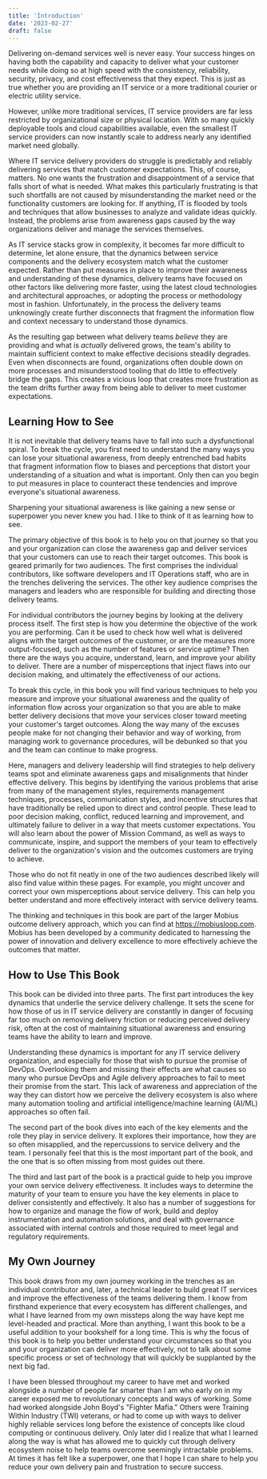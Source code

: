 ```yaml
---
title: 'Introduction'
date: '2023-02-27'
draft: false
---
```


Delivering on-demand services well is never easy. Your success hinges on having
both the capability and capacity to deliver what your customer needs while doing
so at high speed with the consistency, reliability, security, privacy, and cost
effectiveness that they expect. This is just as true whether you are providing
an IT service or a more traditional courier or electric utility service.

However, unlike more traditional services, IT service providers are far less
restricted by organizational size or physical location. With so many quickly
deployable tools and cloud capabilities available, even the smallest IT service
providers can now instantly scale to address nearly any identified market need
globally.

Where IT service delivery providers do struggle is predictably and reliably
delivering services that match customer expectations. This, of course, matters.
No one wants the frustration and disappointment of a service that falls short of
what is needed. What makes this particularly frustrating is that such shortfalls
are not caused by misunderstanding the market need or the functionality
customers are looking for. If anything, IT is flooded by tools and techniques
that allow businesses to analyze and validate ideas quickly. Instead, the
problems arise from awareness gaps caused by the way organizations deliver and
manage the services themselves.

As IT service stacks grow in complexity, it becomes far more difficult to
determine, let alone ensure, that the dynamics between service components and
the delivery ecosystem match what the customer expected. Rather than put
measures in place to improve their awareness and understanding of these
dynamics, delivery teams have focused on other factors like delivering more
faster, using the latest cloud technologies and architectural approaches, or
adopting the process or methodology most in fashion. Unfortunately, in the
process the delivery teams unknowingly create further disconnects that fragment
the information flow and context necessary to understand those dynamics.

As the resulting gap between what delivery teams *believe* they are providing
and what is *actually* delivered grows, the team's ability to maintain
sufficient context to make effective decisions steadily degrades. Even when
disconnects are found, organizations often double down on more processes and
misunderstood tooling that do little to effectively bridge the gaps. This
creates a vicious loop that creates more frustration as the team drifts further
away from being able to deliver to meet customer expectations.

## Learning How to See

It is not inevitable that delivery teams have to fall into such a dysfunctional
spiral. To break the cycle, you first need to understand the many ways you can
lose your situational awareness, from deeply entrenched bad habits that fragment
information flow to biases and perceptions that distort your understanding of a
situation and what is important. Only then can you begin to put measures in
place to counteract these tendencies and improve everyone's situational
awareness.

Sharpening your situational awareness is like gaining a new sense or superpower
you never knew you had. I like to think of it as learning how to see.

The primary objective of this book is to help you on that journey so that you
and your organization can close the awareness gap and deliver services that your
customers can use to reach their target outcomes. This book is geared primarily
for two audiences. The first comprises the individual contributors, like
software developers and IT Operations staff, who are in the trenches delivering
the services. The other key audience comprises the managers and leaders who are
responsible for building and directing those delivery teams.

For individual contributors the journey begins by looking at the delivery
process itself. The first step is how you determine the objective of the work
you are performing. Can it be used to check how well what is delivered aligns
with the target outcomes of the customer, or are the measures more
output-focused, such as the number of features or service uptime? Then there are
the ways you acquire, understand, learn, and improve your ability to deliver.
There are a number of misperceptions that inject flaws into our decision making,
and ultimately the effectiveness of our actions.

To break this cycle, in this book you will find various techniques to help you
measure and improve your situational awareness and the quality of information
flow across your organization so that you are able to make better delivery
decisions that move your services closer toward meeting your customer's target
outcomes. Along the way many of the excuses people make for not changing their
behavior and way of working, from managing work to governance procedures, will
be debunked so that you and the team can continue to make progress.

Here, managers and delivery leadership will find strategies to help delivery
teams spot and eliminate awareness gaps and misalignments that hinder effective
delivery. This begins by identifying the various problems that arise from many
of the management styles, requirements management techniques, processes,
communication styles, and incentive structures that have traditionally be relied
upon to direct and control people. These lead to poor decision making, conflict,
reduced learning and improvement, and ultimately failure to deliver in a way
that meets customer expectations. You will also learn about the power of Mission
Command, as well as ways to communicate, inspire, and support the members of
your team to effectively deliver to the organization's vision and the outcomes
customers are trying to achieve.

Those who do not fit neatly in one of the two audiences described likely will
also find value within these pages. For example, you might uncover and correct
your own misperceptions about service delivery. This can help you better
understand and more effectively interact with service delivery teams.

The thinking and techniques in this book are part of the larger Mobius outcome
delivery approach, which you can find at <https://mobiusloop.com>. Mobius has
been developed by a community dedicated to harnessing the power of innovation
and delivery excellence to more effectively achieve the outcomes that matter.

## How to Use This Book

This book can be divided into three parts. The first part introduces the key
dynamics that underlie the service delivery challenge. It sets the scene for how
those of us in IT service delivery are constantly in danger of focusing far too
much on removing delivery friction or reducing perceived delivery risk, often at
the cost of maintaining situational awareness and ensuring teams have the
ability to learn and improve.

Understanding these dynamics is important for any IT service delivery
organization, and especially for those that wish to pursue the promise of
DevOps. Overlooking them and missing their effects are what causes so many who
pursue DevOps and Agile delivery approaches to fail to meet their promise from
the start. This lack of awareness and appreciation of the way they can distort
how we perceive the delivery ecosystem is also where many automation tooling and
artificial intelligence/machine learning (AI/ML) approaches so often fail.

The second part of the book dives into each of the key elements and the role
they play in service delivery. It explores their importance, how they are so
often misapplied, and the repercussions to service delivery and the team. I
personally feel that this is the most important part of the book, and the one
that is so often missing from most guides out there.

The third and last part of the book is a practical guide to help you improve
your own service delivery effectiveness. It includes ways to determine the
maturity of your team to ensure you have the key elements in place to deliver
consistently and effectively. It also has a number of suggestions for how to
organize and manage the flow of work, build and deploy instrumentation and
automation solutions, and deal with governance associated with internal controls
and those required to meet legal and regulatory requirements.

## My Own Journey

This book draws from my own journey working in the trenches as an individual
contributor and, later, a technical leader to build great IT services and
improve the effectiveness of the teams delivering them. I know from firsthand
experience that every ecosystem has different challenges, and what I have
learned from my own missteps along the way have kept me level-headed and
practical. More than anything, I want this book to be a useful addition to your
bookshelf for a long time. This is why the focus of this book is to help you
better understand your circumstances so that you and your organization can
deliver more effectively, not to talk about some specific process or set of
technology that will quickly be supplanted by the next big fad.

I have been blessed throughout my career to have met and worked alongside a
number of people far smarter than I am who early on in my career exposed me to
revolutionary concepts and ways of working. Some had worked alongside John
Boyd's "Fighter Mafia." Others were Training Within Industry (TWI) veterans, or
had to come up with ways to deliver highly reliable services long before the
existence of concepts like cloud computing or continuous delivery. Only later
did I realize that what I learned along the way is what has allowed me to
quickly cut through delivery ecosystem noise to help teams overcome seemingly
intractable problems. At times it has felt like a superpower, one that I hope I
can share to help you reduce your own delivery pain and frustration to secure
success.
